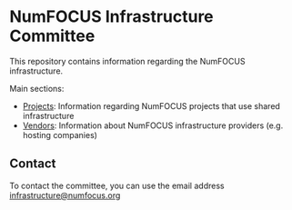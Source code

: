 # NumFOCUS Infrastructure Committee

This repository contains information regarding the NumFOCUS infrastructure.

Main sections:

- [Projects](https://numfocus.github.io/infrastructure/projects/index.html): Information regarding NumFOCUS projects that use shared infrastructure
- [Vendors](https://numfocus.github.io/infrastructure/vendors/index.html): Information about NumFOCUS infrastructure providers (e.g. hosting companies)

## Contact

To contact the committee, you can use the email address infrastructure@numfocus.org
